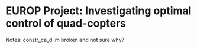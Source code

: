# EUROP Project: Investigating optimal control of quad-copters

Notes: constr_ca_dl.m broken and not sure why?
